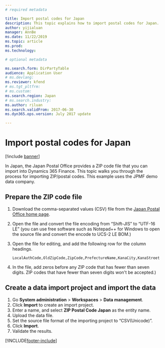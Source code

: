 ```yaml
---
# required metadata

title: Import postal codes for Japan
description: This topic explains how to import postal codes for Japan.
author: yijialuan
manager: AnnBe
ms.date: 11/22/2019
ms.topic: article
ms.prod: 
ms.technology: 

# optional metadata

ms.search.form: DirPartyTable
audience: Application User
# ms.devlang: 
ms.reviewer: kfend
# ms.tgt_pltfrm: 
# ms.custom: 
ms.search.region: Japan
# ms.search.industry: 
ms.author: riluan
ms.search.validFrom: 2017-06-30
ms.dyn365.ops.version: July 2017 update

---
```


# Import postal codes for Japan

[!include [banner](../includes/banner.md)]

In Japan, the Japan Postal Office provides a ZIP code file that you can import into Dynamics 365 Finance. This topic walks you through the process for importing ZIP/postal codes. This example uses the JPMF demo data company.

## Prepare the ZIP code file

1. Download the comma-separated values (CSV) file from the [Japan Postal Office home page](https://www.post.japanpost.jp/zipcode/download.html).

2. Open the file and convert the file encoding from “Shift-JIS” to “UTF-16 LE” (you can use free software such as Notepad++ for Windows to open the source file and convert the encode to UCS-2 LE BOM.)

3. Open the file for editing, and add the following row for the column headings.

    ```Text
    LocalAuthCode,OldZipCode,ZipCode,PrefectureName,KanaCity,KanaStreetName,State,City,StreetName,MoreZipCodeFlag,SmallerAreaFlag,StreetChomeFlag,MoreStreetFlag,UpdateFlag,Reason
    ```
    
4. In the file, add zeros before any ZIP code that has fewer than seven digits. ZIP codes that have fewer than seven digits won't be accepted.)

## Create a data import project and import the data
1. Go **System administration** > **Workspaces** > **Data management**.
2. Click **Import** to create an import project.
3. Enter a name, and select **ZIP Postal Code Japan** as the entity name.
4. Upload the data file.
5. Set the source file format of the importing project to “CSV(Unicode)”.
6. Click **Import**.
7. Validate the results.


[!INCLUDE[footer-include](../../includes/footer-banner.md)]